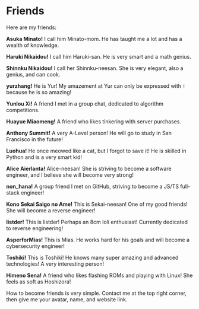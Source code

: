 # Friends

Here are my friends:

**Asuka Minato!** I call him Minato-mom. He has taught me a lot and has a wealth of knowledge.

**Haruki Nikaidou!** I call him Haruki-san. He is very smart and a math genius.

**Shinnku Nikaidou!** I call her Shinnku-neesan. She is very elegant, also a genius, and can cook.

**yurzhang!** He is Yur! My amazement at Yur can only be expressed with `!` because he is so amazing!

**Yunlou Xi!** A friend I met in a group chat, dedicated to algorithm competitions.

**Huayue Miaomeng!** A friend who likes tinkering with server purchases.

**Anthony Summit!** A very A-Level person! He will go to study in San Francisco in the future!

**Luohua!** He once meowed like a cat, but I forgot to save it! He is skilled in Python and is a very smart kid!

**Alice Aierlanta!** Alice-neesan! She is striving to become a software engineer, and I believe she will become very strong!

**non_hana!** A group friend I met on GitHub, striving to become a JS/TS full-stack engineer!

**Kono Sekai Saigo no Ame!** This is Sekai-neesan! One of my good friends! She will become a reverse engineer!

**listder!** This is listder! Perhaps an 8cm loli enthusiast! Currently dedicated to reverse engineering!

**AsperforMias!** This is Mias. He works hard for his goals and will become a cybersecurity engineer!

**Toshiki!** This is Toshiki! He knows many super amazing and advanced technologies! A very interesting person!

**Himeno Sena!** A friend who likes flashing ROMs and playing with Linux! She feels as soft as Hoshizora!

How to become friends is very simple. Contact me at the top right corner, then give me your avatar, name, and website link.